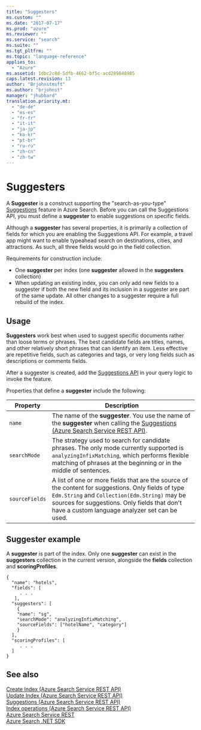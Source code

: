 ```yaml
---
title: "Suggesters"
ms.custom: ""
ms.date: "2017-07-17"
ms.prod: "azure"
ms.reviewer: ""
ms.service: "search"
ms.suite: ""
ms.tgt_pltfrm: ""
ms.topic: "language-reference"
applies_to:
  - "Azure"
ms.assetid: 1dbc2c8d-5dfb-4662-bf5c-acd289848985
caps.latest.revision: 13
author: "Brjohnstmsft"
ms.author: "brjohnst"
manager: "jhubbard"
translation.priority.mt:
  - "de-de"
  - "es-es"
  - "fr-fr"
  - "it-it"
  - "ja-jp"
  - "ko-kr"
  - "pt-br"
  - "ru-ru"
  - "zh-cn"
  - "zh-tw"
---
```

# Suggesters

A **Suggester** is a construct supporting the "search-as-you-type" [Suggestions](suggestions.md) feature in Azure Search. Before you can call the Suggestions API, you must define a **suggester** to enable suggestions on specific fields.

Although a **suggester** has several properties, it is primarily a collection of fields for which you are enabling the Suggestions API. For example, a travel app might want to enable typeahead search on destinations, cities, and attractions. As such, all three fields would go in the field collection.

Requirements for construction include:

+ One **suggester** per index (one **suggester** allowed in the **suggesters** collection)  
+ When updating an existing index, you can only add new fields to a suggester if both the new field and its inclusion in a suggester are part of the same update. All other changes to a suggester require a full rebuild of the index.

## Usage  

 **Suggesters** work best when used to suggest specific documents rather than loose terms or phrases. The best candidate fields are titles, names, and other relatively short phrases that can identify an item. Less effective are repetitive fields, such as categories and tags, or very long fields such as descriptions or comments fields.  

After a suggester is created, add the [Suggestions API](suggestions.md) in your query logic to invoke the feature.  

Properties that define a **suggester** include the following:  

|Property|Description|  
|--------------|-----------------|  
|`name`|The name of the **suggester**. You use the name of the **suggester** when calling the [Suggestions &#40;Azure Search Service REST API&#41;](suggestions.md).|  
|`searchMode`|The strategy used to search for candidate phrases. The only mode currently supported is `analyzingInfixMatching`, which performs flexible matching of phrases at the beginning or in the middle of sentences.|  
|`sourceFields`|A list of one or more fields that are the source of the content for suggestions. Only fields of type `Edm.String` and `Collection(Edm.String)` may be sources for suggestions. Only fields that don't have a custom language analyzer set can be used. |  

## Suggester example  
 A **suggester** is part of the index. Only one **suggester** can exist in the **suggesters** collection in the current version, alongside the **fields** collection and **scoringProfiles**.  

```  
{  
  "name": "hotels",  
  "fields": [  
     . . .   
   ],  
  "suggesters": [  
    {  
    "name": "sg",  
    "searchMode": "analyzingInfixMatching",  
    "sourceFields": ["hotelName", "category"]  
    }  
  ],  
  "scoringProfiles": [  
     . . .   
  ]  
}  

```  

## See also  
 [Create Index &#40;Azure Search Service REST API&#41;](create-index.md)   
 [Update Index &#40;Azure Search Service REST API&#41;](update-index.md)   
 [Suggestions &#40;Azure Search Service REST API&#41;](suggestions.md)   
 [Index operations &#40;Azure Search Service REST API&#41;](index-operations.md)   
 [Azure Search Service REST](index.md)   
 [Azure Search .NET SDK](https://msdn.microsoft.com/en-us/library/azure/dn951165.aspx)  

